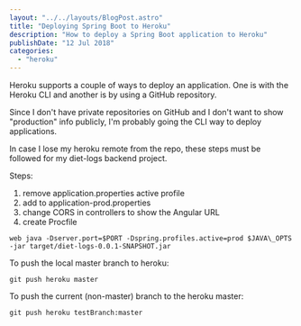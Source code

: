```yaml
---
layout: "../../layouts/BlogPost.astro"
title: "Deploying Spring Boot to Heroku"
description: "How to deploy a Spring Boot application to Heroku"
publishDate: "12 Jul 2018"
categories: 
  - "heroku"
---
```


Heroku supports a couple of ways to deploy an application. One is with the Heroku CLI and another is by using a GitHub repository.

Since I don't have private repositories on GitHub and I don't want to show "production" info publicly, I'm probably going the CLI way to deploy applications.

In case I lose my heroku remote from the repo, these steps must be followed for my diet-logs backend project.

Steps:

1. remove application.properties active profile
2. add to application-prod.properties
3. change CORS in controllers to show the Angular URL
4. create Procfile

`web java -Dserver.port=$PORT -Dspring.profiles.active=prod $JAVA\_OPTS -jar target/diet-logs-0.0.1-SNAPSHOT.jar`

To push the local master branch to heroku:

`git push heroku master`

To push the current (non-master) branch to the heroku master:

`git push heroku testBranch:master`
